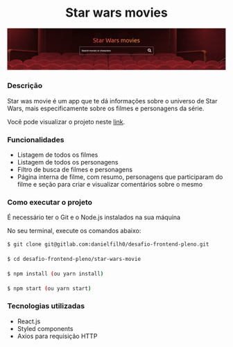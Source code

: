 <h1 align="center">Star wars movies</h1>

<img src="screenshot.png" title="Screenshot do projeto">

### Descrição
Star was movie é um app que te dá informações sobre o universo de Star Wars, mais especificamente sobre os filmes e personagens da série.

Você pode visualizar o projeto neste <a href="https://desafio-front-end-bry.vercel.app/">link</a>.

### Funcionalidades
- Listagem de todos os filmes
- Listagem de todos os personagens
- Filtro de busca de filmes e personagens
- Página interna de filme, com resumo, personagens que participaram do filme e seção para criar e visualizar comentários sobre o mesmo

### Como executar o projeto

É necessário ter o Git e o Node.js instalados na sua máquina

No seu terminal, execute os comandos abaixo:

```bash
$ git clone git@gitlab.com:danielfilh0/desafio-frontend-pleno.git

$ cd desafio-frontend-pleno/star-wars-movie

$ npm install (ou yarn install)

$ npm start (ou yarn start)

```

### Tecnologias utilizadas
- React.js
- Styled components
- Axios para requisição HTTP
